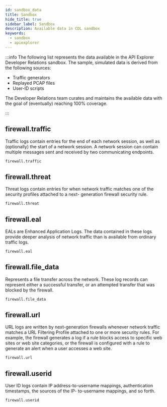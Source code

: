 ```yaml
---
id: sandbox_data
title: Sandbox
hide_title: true
sidebar_label: Sandbox
description: Available data in CDL sandbox
keywords:
  - sandbox
  - apiexplorer
---
```


:::info
The following list represents the data available in the API Explorer Developer Relations sandbox. The sample, simulated data is derived from the following sources:

- Traffic generators
- Replayed PCAP files
- User-ID scripts

The Developer Relations team curates and maintains the available data with the goal of (eventually) reaching 100% coverage.

:::

## firewall.traffic

Traffic logs contain entries for the end of each network session, as well as (optionally) the start of a network session. A network session can contain multiple messages sent and received by two communicating
endpoints.

```sql
firewall.traffic
```

## firewall.threat

Threat logs contain entries for when network traffic matches one of the security profiles attached to a next-
generation firewall security rule.

```sql
firewall.threat
```

## firewall.eal

EALs are Enhanced Application Logs. The data contained in these logs provide deeper analysis of network
traffic than is available from ordinary traffic logs.

```sql
firewall.eal
```

## firewall.file_data

Represents a file transfer across the network. These log records can represent either a successful transfer,
or an attempted transfer that was blocked by the firewall.

```sql
firewall.file_data
```

## firewall.url

URL logs are written by next-generation firewalls whenever network traffic matches a URL Filtering Profile
attached to one or more security rules. For example, the firewall generates a log if a rule blocks access to
specific web sites or web site categories, or the firewall is configured with a rule to generate an alert when a user accesses a web site.

```sql
firewall.url
```

## firewall.userid

User ID logs contain IP address-to-username mappings, authentication timestamps, the sources of the IP-
to-username mappings, and so forth.

```sql
firewall.userid
```
